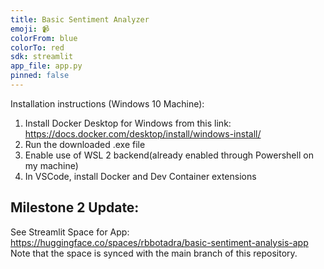 ```yaml
---
title: Basic Sentiment Analyzer
emoji: 📹
colorFrom: blue
colorTo: red
sdk: streamlit
app_file: app.py
pinned: false
---
```


Installation instructions (Windows 10 Machine):
1) Install Docker Desktop for Windows from this link: https://docs.docker.com/desktop/install/windows-install/
2) Run the downloaded .exe file
3) Enable use of WSL 2 backend(already enabled through Powershell on my machine)
4) In VSCode, install Docker and Dev Container extensions


## Milestone 2 Update:
See Streamlit Space for App: https://huggingface.co/spaces/rbbotadra/basic-sentiment-analysis-app
Note that the space is synced with the main branch of this repository.